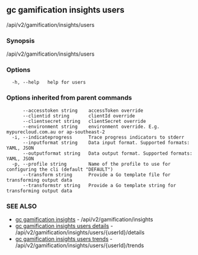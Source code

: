 ## gc gamification insights users

/api/v2/gamification/insights/users

### Synopsis

/api/v2/gamification/insights/users

### Options

```
  -h, --help   help for users
```

### Options inherited from parent commands

```
      --accesstoken string    accessToken override
      --clientid string       clientId override
      --clientsecret string   clientSecret override
      --environment string    environment override. E.g. mypurecloud.com.au or ap-southeast-2
  -i, --indicateprogress      Trace progress indicators to stderr
      --inputformat string    Data input format. Supported formats: YAML, JSON
      --outputformat string   Data output format. Supported formats: YAML, JSON
  -p, --profile string        Name of the profile to use for configuring the cli (default "DEFAULT")
      --transform string      Provide a Go template file for transforming output data
      --transformstr string   Provide a Go template string for transforming output data
```

### SEE ALSO

* [gc gamification insights](gc_gamification_insights.html)	 - /api/v2/gamification/insights
* [gc gamification insights users details](gc_gamification_insights_users_details.html)	 - /api/v2/gamification/insights/users/{userId}/details
* [gc gamification insights users trends](gc_gamification_insights_users_trends.html)	 - /api/v2/gamification/insights/users/{userId}/trends


